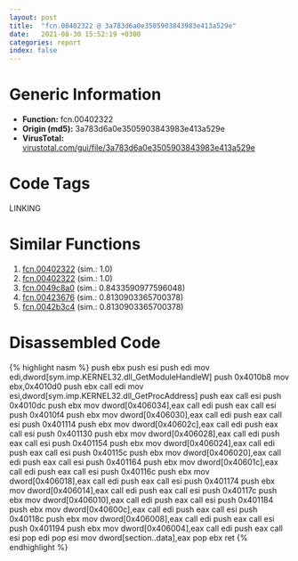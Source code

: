 ```yaml
---
layout: post
title:  "fcn.00402322 @ 3a783d6a0e3505903843983e413a529e"
date:   2021-08-30 15:52:19 +0300
categories: report
index: false
---
```


# Generic Information
- **Function:** fcn.00402322
- **Origin (md5):** 3a783d6a0e3505903843983e413a529e
- **VirusTotal:** [virustotal.com/gui/file/3a783d6a0e3505903843983e413a529e][virustotal_ref]

# Code Tags
<span class="tag" id="LINKING">LINKING</span>


# Similar Functions

1. [fcn.00402322][similar_1_ref] (sim.: 1.0)
2. [fcn.00402322][similar_2_ref] (sim.: 1.0)
3. [fcn.0049c8a0][similar_3_ref] (sim.: 0.8433590977596048)
4. [fcn.00423676][similar_4_ref] (sim.: 0.8130903365700378)
5. [fcn.0042b3c4][similar_5_ref] (sim.: 0.8130903365700378)


# Disassembled Code

{% highlight nasm %}
push ebx
push esi
push edi
mov edi,dword[sym.imp.KERNEL32.dll_GetModuleHandleW]
push 0x4010b8
mov ebx,0x4010d0
push ebx
call edi
mov esi,dword[sym.imp.KERNEL32.dll_GetProcAddress]
push eax
call esi
push 0x4010dc
push ebx
mov dword[0x406034],eax
call edi
push eax
call esi
push 0x4010f4
push ebx
mov dword[0x406030],eax
call edi
push eax
call esi
push 0x401114
push ebx
mov dword[0x40602c],eax
call edi
push eax
call esi
push 0x401130
push ebx
mov dword[0x406028],eax
call edi
push eax
call esi
push 0x401154
push ebx
mov dword[0x406024],eax
call edi
push eax
call esi
push 0x40115c
push ebx
mov dword[0x406020],eax
call edi
push eax
call esi
push 0x401164
push ebx
mov dword[0x40601c],eax
call edi
push eax
call esi
push 0x40116c
push ebx
mov dword[0x406018],eax
call edi
push eax
call esi
push 0x401174
push ebx
mov dword[0x406014],eax
call edi
push eax
call esi
push 0x40117c
push ebx
mov dword[0x406010],eax
call edi
push eax
call esi
push 0x401184
push ebx
mov dword[0x40600c],eax
call edi
push eax
call esi
push 0x40118c
push ebx
mov dword[0x406008],eax
call edi
push eax
call esi
push 0x401194
push ebx
mov dword[0x406004],eax
call edi
push eax
call esi
pop edi
pop esi
mov dword[section..data],eax
pop ebx
ret
{% endhighlight %}


[similar_1_ref]: /report/fcn.00402322@57989f43bf24a9272122210a17558c3d
[similar_2_ref]: /report/fcn.00402322@d287262b3c4caae6c69c406382125319
[similar_3_ref]: /report/fcn.0049c8a0@3e981d1767f44f5fe2446a49ffe52f4e
[similar_4_ref]: /report/fcn.00423676@59aef7c08025d70f84c85db2092fc99e
[similar_5_ref]: /report/fcn.0042b3c4@7b00dd8f2abf54a73bfb09681334ff78
[virustotal_ref]: https://www.virustotal.com/gui/file/3a783d6a0e3505903843983e413a529e